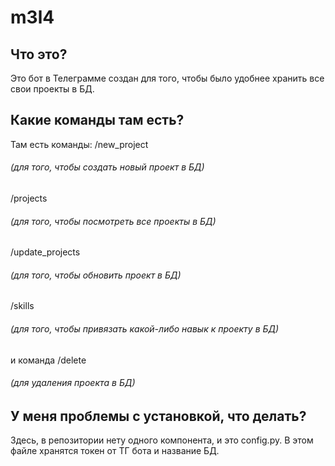 # m3l4
## Что это?
Это бот в Телеграмме создан для того, чтобы было удобнее хранить все свои проекты в БД.
## Какие команды там есть?
Там есть команды: /new_project 
###### (для того, чтобы создать новый проект в БД)
/projects
###### (для того, чтобы посмотреть все проекты в БД)
/update_projects
###### (для того, чтобы обновить проект в БД)
/skills
###### (для того, чтобы привязать какой-либо навык к проекту в БД)
и команда /delete
###### (для удаления проекта в БД)
## У меня проблемы с установкой, что делать?
Здесь, в репозитории нету одного компонента, и это config.py. В этом файле хранятся токен от ТГ бота и название БД.

